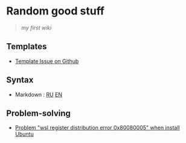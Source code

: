 # Random good stuff
>_my first wiki_

## Templates
* [Template Issue on Github](https://github.com/persikfloro/good/blob/main/template_issue.md)

## Syntax
* Markdown : [RU](https://docs.github.com/ru/get-started/writing-on-github/getting-started-with-writing-and-formatting-on-github/basic-writing-and-formatting-syntax) [EN](https://docs.github.com/en/get-started/writing-on-github/getting-started-with-writing-and-formatting-on-github/basic-writing-and-formatting-syntax#lists)

## Problem-solving
* [Problem "wsl register distribution error 0x80080005" when install Ubuntu](https://github.com/persikfloro/good/blob/main/wsl_register_distributiom.md)
